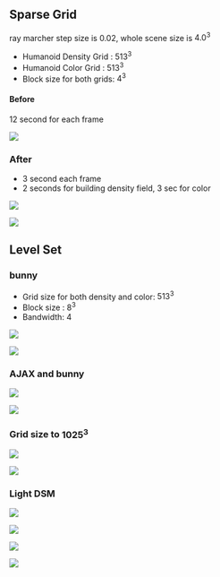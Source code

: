## Sparse Grid

ray marcher step size is $0.02$, whole scene size is $4.0^3$

- Humanoid Density Grid : $513^3$
- Humanoid Color Grid : $513^3$
- Block size for both  grids: $4^3$ 

#### Before

$12$ second for each frame

![](presentationImg/image-20240222072401778.png)

### After

- $3$ second each frame
- $2$ seconds for building density field, 3 sec for color 

![](presentationImg/image-20240222073053519.png)



![](presentationImg/image-20240222072741337.png)

## Level Set



### bunny

- Grid size for both density and color: $513^3$
- Block size : $8^3$
- Bandwidth: $4$ 

![](presentationImg/image-20240222073855556.png)

![](presentationImg/image-20240222075152447.png)

### AJAX and bunny

![](presentationImg/image-20240222081007713.png)

![](presentationImg/image-20240222081036885.png)

### Grid size to $1025^3$

![](presentationImg/image-20240222081614811.png)

![](presentationImg/image-20240222081623919.png)

### Light DSM

![](presentationImg\image-20240310163332101.png)

![](presentationImg\image-20240310163102254.png)



![](presentationImg/image-20240313194229080.png)

![](presentationImg\image-20240313202918259.png)